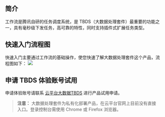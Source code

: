 ## 简介
工作流是腾讯自研的任务调度系统，是 TBDS（大数据处理套件）最重要的功能之一，具有毫秒级下发任务，高可靠的特性，同时支持插件式扩展任务类型。

## 快速入门流程图
快速入门主要通过工作流的基础操作，使您快速了解大数据处理套件这个产品，流程图如下：
![](http://imgcache.tce.fsphere.cn/static/mc.qcloudimg.com/static/img/2677fa38e6ab4029365c195efef5678a/image.png)

## 申请 TBDS 体验账号试用
申请体验账号请联系 [云平台大数据TBDS]( https://wj.qq.com/s/1082183/0621
) 进行产品试用申请。
> **注意：**
> 大数据处理套件为私有化部署产品，在云平台官网上目前没有直接入口。登录控制台需使用 Chrome 或 Firefox 浏览器。
